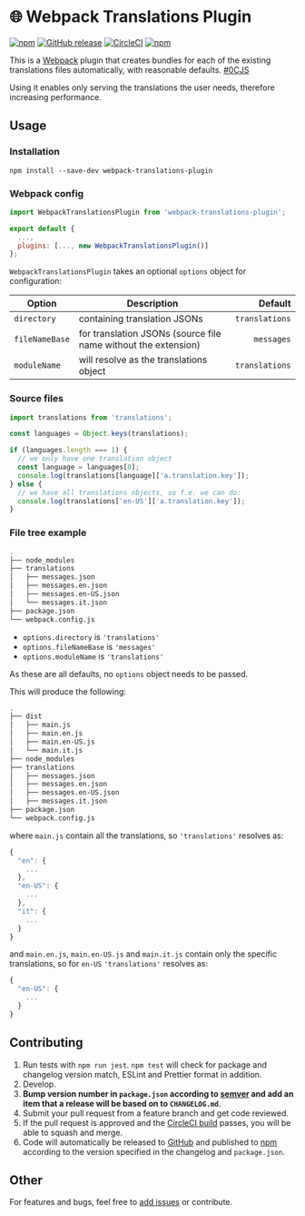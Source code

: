 # :globe_with_meridians: Webpack Translations Plugin

[![npm](https://img.shields.io/npm/v/webpack-translations-plugin.svg)](https://www.npmjs.com/package/webpack-translations-plugin)
[![GitHub release](https://img.shields.io/github/release/transferwise/webpack-translations-plugin.svg)](https://github.com/transferwise/webpack-translations-plugin/releases)
[![CircleCI](https://img.shields.io/circleci/project/github/transferwise/webpack-translations-plugin/master.svg)](https://circleci.com/gh/transferwise/webpack-translations-plugin)
[![npm](https://img.shields.io/npm/l/webpack-translations-plugin.svg)](https://github.com/transferwise/webpack-translations-plugin/blob/master/LICENSE)

This is a [Webpack](https://webpack.js.org/) plugin that creates bundles for each of the existing translations files automatically, with reasonable defaults. [#0CJS](https://twitter.com/hashtag/0CJS?src=hash)

Using it enables only serving the translations the user needs, therefore increasing performance.

## Usage

### Installation

`npm install --save-dev webpack-translations-plugin`

### Webpack config

```javascript
import WebpackTranslationsPlugin from 'webpack-translations-plugin';

export default {
  ...,
  plugins: [..., new WebpackTranslationsPlugin()]
};
```

`WebpackTranslationsPlugin` takes an optional `options` object for configuration:

| Option         | Description                                                    |          Default |
|----------------|----------------------------------------------------------------|-----------------:|
| `directory`    | containing translation JSONs                                   |   `translations` |
| `fileNameBase` | for translation JSONs (source file name without the extension) |       `messages` |
| `moduleName`   | will resolve as the translations object                        |   `translations` |

### Source files

```javascript
import translations from 'translations';

const languages = Object.keys(translations);

if (languages.length === 1) {
  // we only have one translation object
  const language = languages[0];
  console.log(translations[language]['a.translation.key']);
} else {
  // we have all translations objects, so f.e. we can do:
  console.log(translations['en-US']['a.translation.key']);
}
```

### File tree example

```bash
.
├── node_modules
├── translations
│   ├── messages.json
│   ├── messages.en.json
│   ├── messages.en-US.json
│   └── messages.it.json
├── package.json
└── webpack.config.js
```

* `options.directory` is `'translations'`
* `options.fileNameBase` is `'messages'`
* `options.moduleName` is `'translations'`

As these are all defaults, no `options` object needs to be passed.

This will produce the following:

```bash
.
├── dist
│   ├── main.js
│   ├── main.en.js
│   ├── main.en-US.js
│   └── main.it.js
├── node_modules
├── translations
│   ├── messages.json
│   ├── messages.en.json
│   ├── messages.en-US.json
│   ├── messages.it.json
├── package.json
└── webpack.config.js
```

where `main.js` contain all the translations, so `'translations'` resolves as:

```javascript
{
  "en": {
    ...
  },
  "en-US": {
    ...
  },
  "it": {
    ...
  }
}
```

and `main.en.js`, `main.en-US.js` and `main.it.js` contain only the specific translations, so for `en-US` `'translations'` resolves as:

```javascript
{
  "en-US": {
    ...
  }
}
```

## Contributing

1. Run tests with `npm run jest`. `npm test` will check for package and changelog version match, ESLint and Prettier format in addition.
1. Develop.
1. **Bump version number in `package.json` according to [semver](http://semver.org/) and add an item that a release will be based on to `CHANGELOG.md`**.
1. Submit your pull request from a feature branch and get code reviewed.
1. If the pull request is approved and the [CircleCI build](https://circleci.com/gh/transferwise/webpack-translations-plugin) passes, you will be able to squash and merge.
1. Code will automatically be released to [GitHub](https://github.com/transferwise/webpack-translations-plugin/releases) and published to [npm](https://www.npmjs.com/package/webpack-translations-plugin) according to the version specified in the changelog and `package.json`.

## Other

For features and bugs, feel free to [add issues](https://github.com/transferwise/webpack-translations-plugin/issues) or contribute.